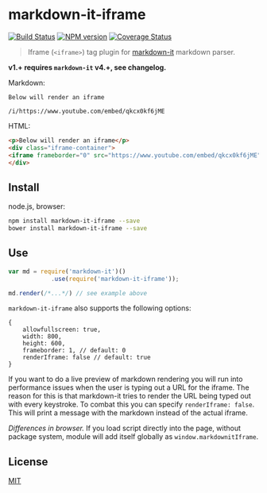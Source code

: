 # markdown-it-iframe

[![Build Status](https://img.shields.io/travis/rjriel/markdown-it-iframe/master.svg?style=flat)](https://travis-ci.org/rjriel/markdown-it-iframe)
[![NPM version](https://img.shields.io/npm/v/markdown-it-iframe.svg?style=flat)](https://www.npmjs.org/package/markdown-it-iframe)
[![Coverage Status](https://img.shields.io/coveralls/rjriel/markdown-it-iframe/master.svg?style=flat)](https://coveralls.io/r/rjriel/markdown-it-iframe?branch=master)

> Iframe (`<iframe>`) tag plugin for [markdown-it](https://github.com/markdown-it/markdown-it) markdown parser.

__v1.+ requires `markdown-it` v4.+, see changelog.__

Markdown:

```
Below will render an iframe

/i/https://www.youtube.com/embed/qkcx0kf6jME
```

HTML:

```html
<p>Below will render an iframe</p>
<div class="iframe-container">
<iframe frameborder="0" src="https://www.youtube.com/embed/qkcx0kf6jME"></iframe>
</div>
```

## Install

node.js, browser:

```bash
npm install markdown-it-iframe --save
bower install markdown-it-iframe --save
```

## Use

```js
var md = require('markdown-it')()
            .use(require('markdown-it-iframe'));

md.render(/*...*/) // see example above
```

`markdown-it-iframe` also supports the following options:

```
{
    allowfullscreen: true,
    width: 800,
    height: 600,
    frameborder: 1, // default: 0
    renderIframe: false // default: true
}
```

If you want to do a live preview of markdown rendering you will run into performance
issues when the user is typing out a URL for the iframe. The reason for this is that
markdown-it tries to render the URL being typed out with every keystroke. To combat this
you can specify `renderIframe: false`. This will print a message with the markdown instead
of the actual iframe.

_Differences in browser._ If you load script directly into the page, without
package system, module will add itself globally as `window.markdownitIframe`.


## License

[MIT](https://github.com/markdown-it/markdown-it-iframe/blob/master/LICENSE)
